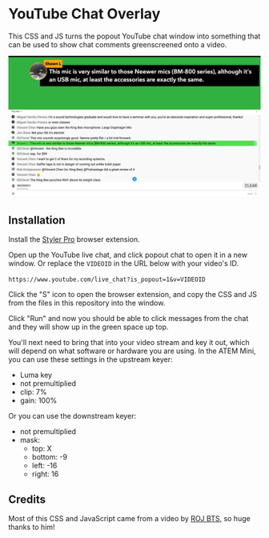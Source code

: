YouTube Chat Overlay
====================

This CSS and JS turns the popout YouTube chat window into something that can be used to show chat comments greenscreened onto a video.

![chat-screenshot](chat-screenshot.jpg)

## Installation

Install the [Styler Pro](https://chrome.google.com/webstore/detail/styler-pro/hbhkfnpodhdcaophahpkiflechaoddoi?hl=en) browser extension.

Open up the YouTube live chat, and click popout chat to open it in a new window. Or replace the `VIDEOID` in the URL below with your video's ID.

`https://www.youtube.com/live_chat?is_popout=1&v=VIDEOID`

Click the "S" icon to open the browser extension, and copy the CSS and JS from the files in this repository into the window.

Click "Run" and now you should be able to click messages from the chat and they will show up in the green space up top.

You'll next need to bring that into your video stream and key it out, which will depend on what software or hardware you are using. In the ATEM Mini, you can use these settings in the upstream keyer: 

* Luma key
* not premultiplied
* clip: 7%
* gain: 100%

Or you can use the downstream keyer:

* not premultiplied
* mask: 
  * top: X
  * bottom: -9
  * left: -16
  * right: 16


## Credits

Most of this CSS and JavaScript came from a video by [ROJ BTS](https://www.youtube.com/watch?v=NHy9D4ClTvc), so huge thanks to him!


